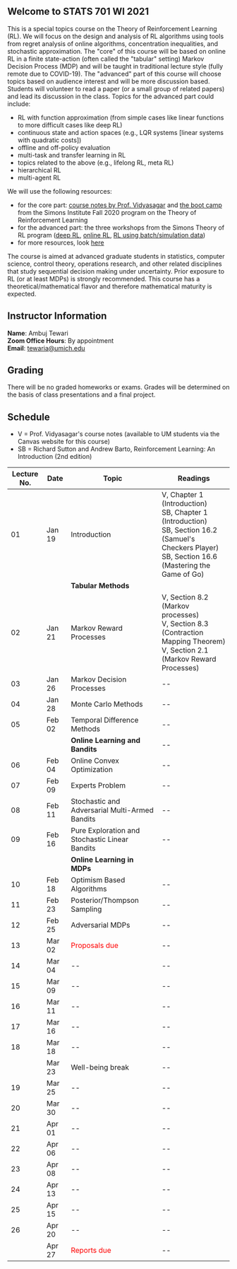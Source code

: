 ## Welcome to STATS 701 WI 2021

This is a special topics course on the Theory of Reinforcement Learning (RL). We will focus on the design and analysis of RL algorithms using tools from regret analysis of online algorithms, concentration inequalities, and stochastic approximation. The "core" of this course will be based on online RL in a finite state-action (often called the "tabular" setting) Markov Decision Process (MDP) and will be taught in traditional lecture style (fully remote due to COVID-19). The "advanced" part of this course will choose topics based on audience interest and will be more discussion based. Students will volunteer to read a paper (or a small group of related papers) and lead its discussion in the class. Topics for the advanced part could include:

- RL with function approximation (from simple cases like linear functions to more difficult cases like deep RL)
- continuous state and action spaces (e.g., LQR systems \[linear systems with quadratic costs\])
- offline and off-policy evaluation
- multi-task and transfer learning in RL
- topics related to the above (e.g., lifelong RL, meta RL)
- hierarchical RL
- multi-agent RL

We will use the following resources:
- for the core part: [course notes by Prof. Vidyasagar](https://www.iith.ac.in/~m_vidyasagar/RL/Gen/) and [the boot camp](https://simons.berkeley.edu/workshops/schedule/14378) from the Simons Institute Fall 2020 program on the Theory of Reinforcement Learning
- for the advanced part: the three workshops from the Simons Theory of RL program ([deep RL](https://simons.berkeley.edu/workshops/schedule/14238), [online RL](https://simons.berkeley.edu/workshops/schedule/14239), [RL using batch/simulation data](https://simons.berkeley.edu/workshops/schedule/14240))  
- for more resources, look [here](resources.md)

The course is aimed at advanced graduate students in statistics, computer science, control theory, operations research, and other related disciplines that study sequential decision making under uncertainty. Prior exposure to RL (or at least MDPs) is strongly recommended. This course has a theoretical/mathematical flavor and therefore mathematical maturity is expected.

## Instructor Information

**Name**: Ambuj Tewari  
**Zoom Office Hours**: By appointment  
**Email**: tewaria@umich.edu  

## Grading

There will be no graded homeworks or exams. Grades will be determined on the basis of class presentations and a final project.

## Schedule 

- V = Prof. Vidyasagar's course notes (available to UM students via the Canvas website for this course)
- SB = Richard Sutton and Andrew Barto, Reinforcement Learning: An Introduction (2nd edition)

Lecture No. | Date | Topic | Readings
--- | --- | --- | ---
01    | Jan 19 | Introduction | V, Chapter 1 (Introduction) <br/> SB, Chapter 1 (Introduction) <br/> SB, Section 16.2 (Samuel's Checkers Player) <br/> SB, Section 16.6 (Mastering the Game of Go)
&nbsp;| &nbsp; | **Tabular Methods** | &nbsp;
02    | Jan 21 | Markov Reward Processes | V, Section 8.2 (Markov processes) <br/> V, Section 8.3 (Contraction Mapping Theorem) <br/> V, Section 2.1 (Markov Reward Processes)
03    | Jan 26 | Markov Decision Processes | --
04    | Jan 28 | Monte Carlo Methods | --
05    | Feb 02 | Temporal Difference Methods | --
&nbsp;| &nbsp; | **Online Learning and Bandits** | --
06    | Feb 04 | Online Convex Optimization | --
07    | Feb 09 | Experts Problem | --
08    | Feb 11 | Stochastic and Adversarial Multi-Armed Bandits | --
09    | Feb 16 | Pure Exploration and Stochastic Linear Bandits | --
&nbsp;| &nbsp; | **Online Learning in MDPs** | &nbsp;
10    | Feb 18 | Optimism Based Algorithms | --
11    | Feb 23 | Posterior/Thompson Sampling | --
12    | Feb 25 | Adversarial MDPs | --
13    | Mar 02 | <span style="color:red">Proposals due</span> | --
14    | Mar 04 | -- | --
15    | Mar 09 | -- | --
16    | Mar 11 | -- | --
17    | Mar 16 | -- | --
18    | Mar 18 | -- | --
&nbsp;| Mar 23 | Well-being break | --
19    | Mar 25 | -- | --
20    | Mar 30 | -- | --
21    | Apr 01 | -- | --
22    | Apr 06 | -- | --
23    | Apr 08 | -- | --
24    | Apr 13 | -- | --
25    | Apr 15 | -- | --
26    | Apr 20 | -- | --
&nbsp;| Apr 27 | <span style="color:red">Reports due</span> | --
